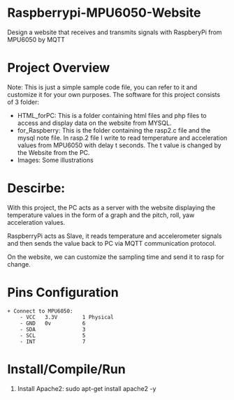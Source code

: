 # Raspberrypi-MPU6050-Website
Design a website that receives and transmits signals with RaspberyPi from MPU6050 by MQTT 
# Project Overview
Note: This is just a simple sample code file, you can refer to it and customize it for your own purposes.
The software for this project consists of 3 folder:
* HTML_forPC: This is a folder containing html files and php files to access and display data on the website from MYSQL.
* for_Raspberry: This is the folder containing the rasp2.c file and the mysql note file. In rasp.2 file I write to read temperature and acceleration values from MPU6050 with delay t seconds. The t value is changed by the Website from the PC.
* Images: Some illustrations
# Descirbe: 
With this project, the PC acts as a server with the website displaying the temperature values in the form of a graph and the pitch, roll, yaw acceleration values.

RaspberryPi acts as Slave, it reads temperature and accelerometer signals and then sends the value back to PC via MQTT communication protocol.

On the website, we can customize the sampling time and send it to rasp for change.
# Pins Configuration

    + Connect to MPU6050:
        - VCC   3.3V        1 Physical
        - GND   0v          6
        - SDA               3
        - SCL               5
        - INT               7
# Install/Compile/Run
1. Install Apache2:
    sudo apt-get install apache2 -y
